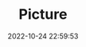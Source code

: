 ---
weight: 1
images:
- /images/edited/162.jpeg
title: Picture
date: 2022-10-24 22:59:53
tags:
- luminar
- work
---